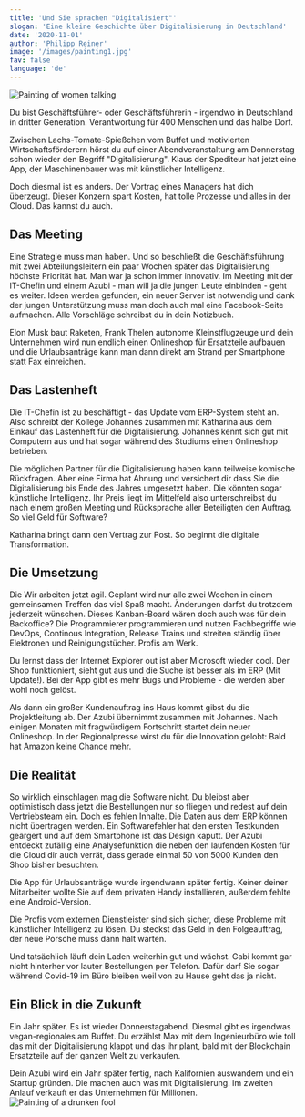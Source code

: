 ```yaml
---
title: 'Und Sie sprachen "Digitalisiert"'
slogan: 'Eine kleine Geschichte über Digitalisierung in Deutschland'
date: '2020-11-01'
author: 'Philipp Reiner'
image: '/images/painting1.jpg'
fav: false
language: 'de'
---
```

![Painting of women talking](/images/painting1.jpg)

Du bist Geschäftsführer- oder Geschäftsführerin - irgendwo in Deutschland in dritter Generation. Verantwortung für 400 Menschen und das halbe Dorf.

Zwischen Lachs-Tomate-Spießchen vom Buffet und motivierten Wirtschaftsförderern hörst du auf einer Abendveranstaltung am Donnerstag schon wieder den Begriff "Digitalisierung". Klaus der Spediteur hat jetzt eine App, der Maschinenbauer was mit künstlicher Intelligenz.

Doch diesmal ist es anders. Der Vortrag eines Managers hat dich überzeugt. Dieser Konzern spart Kosten, hat tolle Prozesse und alles in der Cloud. Das kannst du auch.

## Das Meeting
Eine Strategie muss man haben. Und so beschließt die Geschäftsführung mit zwei Abteilungsleitern ein paar Wochen später das Digitalisierung höchste Priorität hat. Man war ja schon immer innovativ. Im Meeting mit der IT-Chefin und einem Azubi - man will ja die jungen Leute einbinden - geht es weiter. Ideen werden gefunden, ein neuer Server ist notwendig und dank der jungen Unterstützung muss man doch auch mal eine Facebook-Seite aufmachen. Alle Vorschläge schreibst du in dein Notizbuch.

Elon Musk baut Raketen, Frank Thelen autonome Kleinstflugzeuge und dein Unternehmen wird nun endlich einen Onlineshop für Ersatzteile aufbauen und die Urlaubsanträge kann man dann direkt am Strand per Smartphone statt Fax einreichen.

## Das Lastenheft
Die IT-Chefin ist zu beschäftigt - das Update vom ERP-System steht an. Also schreibt der Kollege Johannes zusammen mit Katharina aus dem Einkauf das Lastenheft für die Digitalisierung. Johannes kennt sich gut mit Computern  aus und hat sogar während des Studiums einen Onlineshop betrieben. 

Die möglichen Partner für die Digitalisierung haben kann teilweise komische Rückfragen. Aber eine Firma hat Ahnung und versichert dir dass Sie die Digitalisierung bis Ende des Jahres umgesetzt haben. Die könnten sogar künstliche Intelligenz. Ihr Preis liegt im Mittelfeld also unterschreibst du nach einem großen Meeting und Rücksprache aller Beteiligten den Auftrag. So viel Geld für Software? 

Katharina bringt dann den Vertrag zur Post. So beginnt die digitale Transformation.

## Die Umsetzung
Die Wir arbeiten jetzt agil. Geplant wird nur alle zwei Wochen in einem gemeinsamen Treffen das viel Spaß macht. Änderungen darfst du trotzdem jederzeit wünschen. Dieses Kanban-Board wären doch auch was für dein Backoffice? Die Programmierer programmieren und nutzen Fachbegriffe wie DevOps, Continous Integration, Release Trains und streiten ständig über Elektronen und Reinigungstücher. Profis am Werk. 

Du lernst dass der Internet Explorer out ist aber Microsoft wieder cool. Der Shop funktioniert, sieht gut aus und die Suche ist besser als im ERP (Mit Update!). Bei der App gibt es mehr Bugs und Probleme - die werden aber wohl noch gelöst.

Als dann ein großer Kundenauftrag ins Haus kommt gibst du die Projektleitung ab. Der Azubi übernimmt zusammen mit Johannes. Nach einigen Monaten mit fragwürdigem Fortschritt startet dein neuer Onlineshop. In der Regionalpresse wirst du für die Innovation gelobt: Bald hat Amazon keine Chance mehr. 

## Die Realität
So wirklich einschlagen mag die Software nicht. Du bleibst aber optimistisch dass jetzt die Bestellungen nur so fliegen und redest auf dein Vertriebsteam ein. Doch es fehlen Inhalte. Die Daten aus dem  ERP können nicht übertragen werden. Ein Softwarefehler hat den ersten Testkunden geärgert und auf dem Smartphone ist das Design kaputt.  Der Azubi entdeckt zufällig eine Analysefunktion die neben den laufenden Kosten für die Cloud dir auch verrät, dass gerade einmal 50 von 5000 Kunden den Shop bisher besuchten.

Die App für Urlaubsanträge wurde irgendwann später fertig. Keiner deiner Mitarbeiter wollte Sie auf dem privaten Handy installieren, außerdem fehlte eine Android-Version.

Die Profis vom externen Dienstleister sind sich sicher, diese Probleme mit künstlicher Intelligenz zu lösen. Du steckst das Geld in den Folgeauftrag, der neue Porsche muss dann halt warten.

Und tatsächlich läuft dein Laden weiterhin gut und wächst. Gabi kommt gar nicht hinterher vor lauter Bestellungen per Telefon. Dafür darf Sie sogar während Covid-19 im Büro bleiben weil von zu Hause geht das ja nicht.

## Ein Blick in die Zukunft
Ein Jahr später. Es ist wieder Donnerstagabend. Diesmal gibt es irgendwas vegan-regionales am Buffet. Du erzählst Max mit dem Ingenieurbüro wie toll das mit der Digitalisierung klappt und das ihr plant, bald mit der Blockchain Ersatzteile auf der ganzen Welt zu verkaufen. 

Dein Azubi wird ein Jahr später fertig, nach Kalifornien auswandern und ein Startup gründen. Die machen auch was mit Digitalisierung. Im zweiten Anlauf verkauft er das Unternehmen für Millionen. 
![Painting of a drunken fool](/images/painting2.jpg)